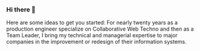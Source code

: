 ### Hi there 👋

Here are some ideas to get you started:
For nearly twenty years as a production engineer specialize on Collaborative Web Techno 
and then as a Team Leader, I bring my technical and managerial expertise to major companies 
in the improvement or redesign of their information systems.


<!--
**Balthior21/Balthior21** is a ✨ _special_ ✨ repository because its `README.md` (this file) appears on your GitHub profile.

Here are some ideas to get you started:
For nearly twenty years as a production engineer specialize on Collaborative Web Techno 
and then as a Team Leader, I bring my technical and managerial expertise to major companies 
in the improvement or redesign of their information systems.



- 🔭 I’m currently working on ...
- 🌱 I’m currently learning ...
- 👯 I’m looking to collaborate on ...
- 🤔 I’m looking for help with ...
- 💬 Ask me about ...
- 📫 How to reach me: ...
- 😄 Pronouns: ...
- ⚡ Fun fact: ...
-->

